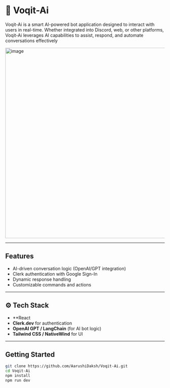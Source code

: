 # 🤖 Voqit-Ai

Voqit-Ai is a smart AI-powered bot application designed to interact with users in real-time. Whether integrated into Discord, web, or other platforms, Voqit-Ai leverages AI capabilities to assist, respond, and automate conversations effectively
<br>

<img width="600" alt="image" src="https://github.com/user-attachments/assets/6f6895dc-ee70-44df-bd56-7ee958e3c45d" />


---
##  Features

-  AI-driven conversation logic (OpenAI/GPT integration)
-  Clerk authentication with Google Sign-In
-  Dynamic response handling
-  Customizable commands and actions
---
## ⚙️ Tech Stack

- **React 
- **Clerk.dev** for authentication
- **OpenAI GPT / LangChain** (for AI bot logic)
- **Tailwind CSS / NativeWind** for UI

---

##  Getting Started

```bash
git clone https://github.com/AarushiDaksh/Voqit-Ai.git
cd Voqit-Ai
npm install
npm run dev

